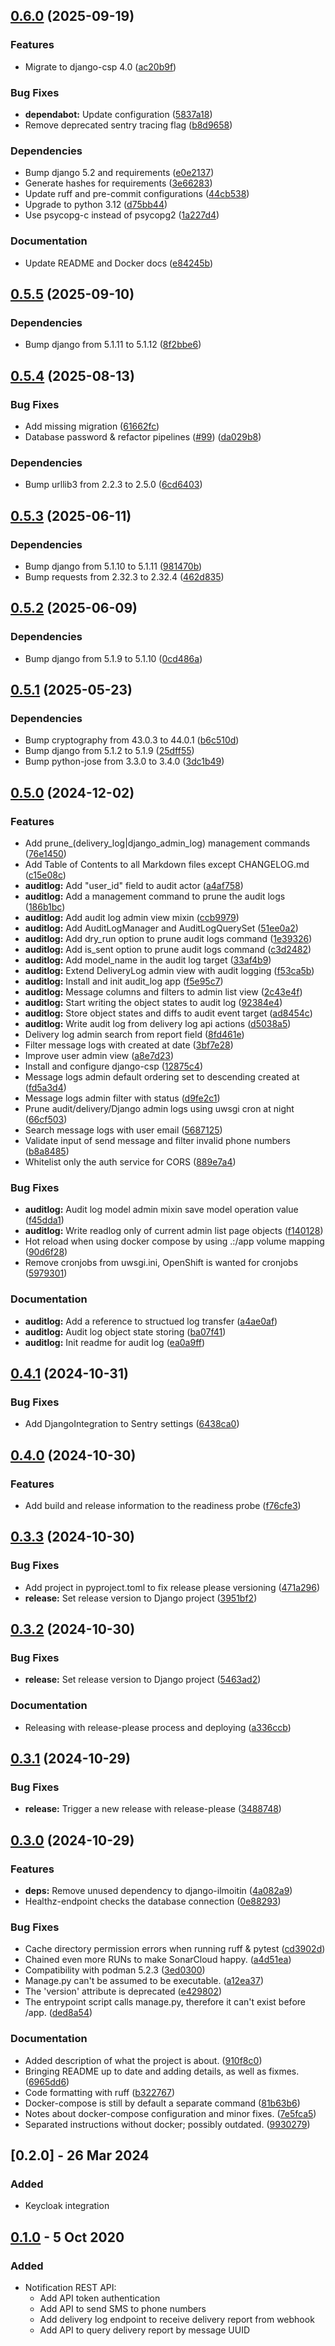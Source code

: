 <!-- REMINDER: While updating changelog, also remember to update
the version in notification_service/__init.py__ -->

## [0.6.0](https://github.com/City-of-Helsinki/notification-service-api/compare/notification-service-api-v0.5.5...notification-service-api-v0.6.0) (2025-09-19)


### Features

* Migrate to django-csp 4.0 ([ac20b9f](https://github.com/City-of-Helsinki/notification-service-api/commit/ac20b9f123af785028b1f6bbc38f5cf5adf7c315))


### Bug Fixes

* **dependabot:** Update configuration ([5837a18](https://github.com/City-of-Helsinki/notification-service-api/commit/5837a18218dac5958a9e00323cf8d3978fa124f6))
* Remove deprecated sentry tracing flag ([b8d9658](https://github.com/City-of-Helsinki/notification-service-api/commit/b8d9658f1f3f2929117e4d84ce410f5e9bc24154))


### Dependencies

* Bump django 5.2 and requirements ([e0e2137](https://github.com/City-of-Helsinki/notification-service-api/commit/e0e213746cf3a122e3c67d9a8f8c5ef21ac66a4e))
* Generate hashes for requirements ([3e66283](https://github.com/City-of-Helsinki/notification-service-api/commit/3e66283ad9379014c924d760dca63ef5babd242e))
* Update ruff and pre-commit configurations ([44cb538](https://github.com/City-of-Helsinki/notification-service-api/commit/44cb538577764224f006b7d023761ecd20bd3bcd))
* Upgrade to python 3.12 ([d75bb44](https://github.com/City-of-Helsinki/notification-service-api/commit/d75bb446711c60ad64524b123d65f3dd67e968a4))
* Use psycopg-c instead of psycopg2 ([1a227d4](https://github.com/City-of-Helsinki/notification-service-api/commit/1a227d48e8cdd53038444dc3b4162f74b91c1b80))


### Documentation

* Update README and Docker docs ([e84245b](https://github.com/City-of-Helsinki/notification-service-api/commit/e84245bd6b7fed33002f80330d93a5e477e9858c))

## [0.5.5](https://github.com/City-of-Helsinki/notification-service-api/compare/notification-service-api-v0.5.4...notification-service-api-v0.5.5) (2025-09-10)


### Dependencies

* Bump django from 5.1.11 to 5.1.12 ([8f2bbe6](https://github.com/City-of-Helsinki/notification-service-api/commit/8f2bbe6ff339c9512ceff57808c6f6ec151b86d6))

## [0.5.4](https://github.com/City-of-Helsinki/notification-service-api/compare/notification-service-api-v0.5.3...notification-service-api-v0.5.4) (2025-08-13)


### Bug Fixes

* Add missing migration ([61662fc](https://github.com/City-of-Helsinki/notification-service-api/commit/61662fca51960fa5aaf735b815a3f9f50fe2de2f))
* Database password & refactor pipelines ([#99](https://github.com/City-of-Helsinki/notification-service-api/issues/99)) ([da029b8](https://github.com/City-of-Helsinki/notification-service-api/commit/da029b816a5469edeb191e3122bc37233f95b79f))


### Dependencies

* Bump urllib3 from 2.2.3 to 2.5.0 ([6cd6403](https://github.com/City-of-Helsinki/notification-service-api/commit/6cd64032ccd8b31fe4b116e5ee9ec7aa501e924b))

## [0.5.3](https://github.com/City-of-Helsinki/notification-service-api/compare/notification-service-api-v0.5.2...notification-service-api-v0.5.3) (2025-06-11)


### Dependencies

* Bump django from 5.1.10 to 5.1.11 ([981470b](https://github.com/City-of-Helsinki/notification-service-api/commit/981470bddf621914de46c55fdc16dfc123b9cee0))
* Bump requests from 2.32.3 to 2.32.4 ([462d835](https://github.com/City-of-Helsinki/notification-service-api/commit/462d835f78d9f388b1750abff0e66fed721a8608))

## [0.5.2](https://github.com/City-of-Helsinki/notification-service-api/compare/notification-service-api-v0.5.1...notification-service-api-v0.5.2) (2025-06-09)


### Dependencies

* Bump django from 5.1.9 to 5.1.10 ([0cd486a](https://github.com/City-of-Helsinki/notification-service-api/commit/0cd486aebaa1f671166e5c998178a9d0cb6b256f))

## [0.5.1](https://github.com/City-of-Helsinki/notification-service-api/compare/notification-service-api-v0.5.0...notification-service-api-v0.5.1) (2025-05-23)


### Dependencies

* Bump cryptography from 43.0.3 to 44.0.1 ([b6c510d](https://github.com/City-of-Helsinki/notification-service-api/commit/b6c510d41f4d1709c1c17612ac670fb619334983))
* Bump django from 5.1.2 to 5.1.9 ([25dff55](https://github.com/City-of-Helsinki/notification-service-api/commit/25dff55907509df7d8a519f6c3e9e76298ff6f3f))
* Bump python-jose from 3.3.0 to 3.4.0 ([3dc1b49](https://github.com/City-of-Helsinki/notification-service-api/commit/3dc1b497ba5d5b83212add3c3366d2f581370899))

## [0.5.0](https://github.com/City-of-Helsinki/notification-service-api/compare/notification-service-api-v0.4.1...notification-service-api-v0.5.0) (2024-12-02)


### Features

* Add prune_(delivery_log|django_admin_log) management commands ([76e1450](https://github.com/City-of-Helsinki/notification-service-api/commit/76e1450dce6d9d99f889ebcef3229a6a6d1ab20a))
* Add Table of Contents to all Markdown files except CHANGELOG.md ([c15e08c](https://github.com/City-of-Helsinki/notification-service-api/commit/c15e08c15eb2f02b5426ed29512beedf4464cd90))
* **auditlog:** Add "user_id" field to audit actor ([a4af758](https://github.com/City-of-Helsinki/notification-service-api/commit/a4af758bdb8a4c7954fbabe202753a3770ec041d))
* **auditlog:** Add a management command to prune the audit logs ([186b1bc](https://github.com/City-of-Helsinki/notification-service-api/commit/186b1bc1af152e6fb48b0553b698a2dcb9a4bda1))
* **auditlog:** Add audit log admin view mixin ([ccb9979](https://github.com/City-of-Helsinki/notification-service-api/commit/ccb9979d4826810fbe3ee75f447e78769b0c5d85))
* **auditlog:** Add AuditLogManager and AuditLogQuerySet ([51ee0a2](https://github.com/City-of-Helsinki/notification-service-api/commit/51ee0a2b10c34bb3e4cd420a0173a7763c508f77))
* **auditlog:** Add dry_run option to prune audit logs command ([1e39326](https://github.com/City-of-Helsinki/notification-service-api/commit/1e3932622f995d1ef2c4cb3f04f118673ad6e793))
* **auditlog:** Add is_sent option to prune audit logs command ([c3d2482](https://github.com/City-of-Helsinki/notification-service-api/commit/c3d2482d759ea809a5ba3f929c0b14d2e16707a8))
* **auditlog:** Add model_name in the audit log target ([33af4b9](https://github.com/City-of-Helsinki/notification-service-api/commit/33af4b947c7b76a2d6e22d2e449c88f1a69e1021))
* **auditlog:** Extend DeliveryLog admin view with audit logging ([f53ca5b](https://github.com/City-of-Helsinki/notification-service-api/commit/f53ca5b80fbdadb55e917552391134fc9664c140))
* **auditlog:** Install and init audit_log app ([f5e95c7](https://github.com/City-of-Helsinki/notification-service-api/commit/f5e95c7ca152f4926c71229a31e631787be4cdcc))
* **auditlog:** Message columns and filters to admin list view ([2c43e4f](https://github.com/City-of-Helsinki/notification-service-api/commit/2c43e4f69ac219b5bca6d798748bcc317da2787a))
* **auditlog:** Start writing the object states to audit log ([92384e4](https://github.com/City-of-Helsinki/notification-service-api/commit/92384e4993be1c575e04789200d9ea0960b6d2f9))
* **auditlog:** Store object states and diffs to audit event target ([ad8454c](https://github.com/City-of-Helsinki/notification-service-api/commit/ad8454ca49a13e6899c7358e8c702c6a663e023a))
* **auditlog:** Write audit log from delivery log api actions ([d5038a5](https://github.com/City-of-Helsinki/notification-service-api/commit/d5038a56e7f7e1ef3b1127a4b55c7ae7cc0d4e67))
* Delivery log admin search from report field ([8fd461e](https://github.com/City-of-Helsinki/notification-service-api/commit/8fd461e7bdb92aba95d5ac4ed06c611a9e060b59))
* Filter message logs with created at date ([3bf7e28](https://github.com/City-of-Helsinki/notification-service-api/commit/3bf7e2819519319d23f526706535d04c69505030))
* Improve user admin view ([a8e7d23](https://github.com/City-of-Helsinki/notification-service-api/commit/a8e7d23eafeb2fa613637339edb98ca441ae0bb3))
* Install and configure django-csp ([12875c4](https://github.com/City-of-Helsinki/notification-service-api/commit/12875c4bdce988011ca3885f70ff202cedc4ab7e))
* Message logs admin default ordering set to descending created at ([fd5a3d4](https://github.com/City-of-Helsinki/notification-service-api/commit/fd5a3d4420c776edeb43668cbdbfc03c201539c1))
* Message logs admin filter with status ([d9fe2c1](https://github.com/City-of-Helsinki/notification-service-api/commit/d9fe2c1a96ea04970ca9ea295ef4184974ba66ea))
* Prune audit/delivery/Django admin logs using uwsgi cron at night ([66cf503](https://github.com/City-of-Helsinki/notification-service-api/commit/66cf503e7365bce15ed9ff4c66d9b0d4c007d606))
* Search message logs with user email ([5687125](https://github.com/City-of-Helsinki/notification-service-api/commit/5687125f28f030d51c7bbbc63e9b7386539fe682))
* Validate input of send message and filter invalid phone numbers ([b8a8485](https://github.com/City-of-Helsinki/notification-service-api/commit/b8a8485675da5595cbb5ed5c0d2123c076ba760e))
* Whitelist only the auth service for CORS ([889e7a4](https://github.com/City-of-Helsinki/notification-service-api/commit/889e7a4fddda00b73bc0e49ff2f4cd8674f80f5d))


### Bug Fixes

* **auditlog:** Audit log model admin mixin save model operation value ([f45dda1](https://github.com/City-of-Helsinki/notification-service-api/commit/f45dda1ae61effa488bc159c2ed19aab37ce8862))
* **auditlog:** Write readlog only of current admin list page objects ([f140128](https://github.com/City-of-Helsinki/notification-service-api/commit/f140128ed8aa0960271d8cf581abfbb1f774b241))
* Hot reload when using docker compose by using .:/app volume mapping ([90d6f28](https://github.com/City-of-Helsinki/notification-service-api/commit/90d6f28908c347705b2d8aea3ab1e43a32d4e469))
* Remove cronjobs from uwsgi.ini, OpenShift is wanted for cronjobs ([5979301](https://github.com/City-of-Helsinki/notification-service-api/commit/5979301d92a06cf9d306b6577d48a8a36f294cb2))


### Documentation

* **auditlog:** Add a reference to structued log transfer ([a4ae0af](https://github.com/City-of-Helsinki/notification-service-api/commit/a4ae0af059a060a5f4ecd34ae577c58ac510b923))
* **auditlog:** Audit log object state storing ([ba07f41](https://github.com/City-of-Helsinki/notification-service-api/commit/ba07f41540999e2c007de4250dddb92f929e616a))
* **auditlog:** Init readme for audit log ([ea0a9ff](https://github.com/City-of-Helsinki/notification-service-api/commit/ea0a9ff077f9e7b2540588761c5d7f6c2c5c2355))

## [0.4.1](https://github.com/City-of-Helsinki/notification-service-api/compare/notification-service-api-v0.4.0...notification-service-api-v0.4.1) (2024-10-31)


### Bug Fixes

* Add DjangoIntegration to Sentry settings ([6438ca0](https://github.com/City-of-Helsinki/notification-service-api/commit/6438ca0605c045c23604aa9f586b005ef3b5b044))

## [0.4.0](https://github.com/City-of-Helsinki/notification-service-api/compare/notification-service-api-v0.3.3...notification-service-api-v0.4.0) (2024-10-30)


### Features

* Add build and release information to the readiness probe ([f76cfe3](https://github.com/City-of-Helsinki/notification-service-api/commit/f76cfe32a050472b36874448640911895721ed38))

## [0.3.3](https://github.com/City-of-Helsinki/notification-service-api/compare/notification-service-api-v0.3.2...notification-service-api-v0.3.3) (2024-10-30)


### Bug Fixes

* Add project in pyproject.toml to fix release please versioning ([471a296](https://github.com/City-of-Helsinki/notification-service-api/commit/471a2964a94f55b50a2e3b0191ff0bb63a2c9b71))
* **release:** Set release version to Django project ([3951bf2](https://github.com/City-of-Helsinki/notification-service-api/commit/3951bf2f2d95f3661dcf967888eec2bdeb727ed4))

## [0.3.2](https://github.com/City-of-Helsinki/notification-service-api/compare/notification-service-api-v0.3.1...notification-service-api-v0.3.2) (2024-10-30)


### Bug Fixes

* **release:** Set release version to Django project ([5463ad2](https://github.com/City-of-Helsinki/notification-service-api/commit/5463ad2a44992855d4e3f1bfc1562580bf88e0ae))


### Documentation

* Releasing with release-please process and deploying ([a336ccb](https://github.com/City-of-Helsinki/notification-service-api/commit/a336ccb5ecb2b7eeb849d102bd6aacdc326b2207))

## [0.3.1](https://github.com/City-of-Helsinki/notification-service-api/compare/notification-service-api-v0.3.0...notification-service-api-v0.3.1) (2024-10-29)


### Bug Fixes

* **release:** Trigger a new release with release-please ([3488748](https://github.com/City-of-Helsinki/notification-service-api/commit/3488748871ec9ec3f7ec7500b4f1d2b2483eb22a))

## [0.3.0](https://github.com/City-of-Helsinki/notification-service-api/compare/notification-service-api-v0.2.0...notification-service-api-v0.3.0) (2024-10-29)


### Features

* **deps:** Remove unused dependency to django-ilmoitin ([4a082a9](https://github.com/City-of-Helsinki/notification-service-api/commit/4a082a93f649eeee0c8e16be15ef58dfc18cac17))
* Healthz-endpoint checks the database connection ([0e88293](https://github.com/City-of-Helsinki/notification-service-api/commit/0e882939a88c182c4317b0e03b6557ac61a7a2ea))


### Bug Fixes

* Cache directory permission errors when running ruff & pytest ([cd3902d](https://github.com/City-of-Helsinki/notification-service-api/commit/cd3902d11eff6e40f10189f161ec5e55e0d9331b))
* Chained even more RUNs to make SonarCloud happy. ([a4d51ea](https://github.com/City-of-Helsinki/notification-service-api/commit/a4d51ea12fee5182d4afb5fad2278c712fac35d3))
* Compatibility with podman 5.2.3 ([3ed0300](https://github.com/City-of-Helsinki/notification-service-api/commit/3ed0300b7822428c2a379aa8ad7c99bf58f741ec))
* Manage.py can't be assumed to be executable. ([a12ea37](https://github.com/City-of-Helsinki/notification-service-api/commit/a12ea373ff9d96f771e3980926db762b53208c52))
* The 'version' attribute is deprecated ([e429802](https://github.com/City-of-Helsinki/notification-service-api/commit/e429802078926bc10d033b25fd0f818338c4a310))
* The entrypoint script calls manage.py, therefore it can't exist before /app. ([ded8a54](https://github.com/City-of-Helsinki/notification-service-api/commit/ded8a540db46c74ce701281c2d708ff5934d672f))


### Documentation

* Added description of what the project is about. ([910f8c0](https://github.com/City-of-Helsinki/notification-service-api/commit/910f8c0eb82b772f3ab4f95a06c22d9adca96a64))
* Bringing README up to date and adding details, as well as fixmes. ([6965dd6](https://github.com/City-of-Helsinki/notification-service-api/commit/6965dd6d5f21b98fc1b18e10f733f75a346e4bf3))
* Code formatting with ruff ([b322767](https://github.com/City-of-Helsinki/notification-service-api/commit/b322767cd486c1e2431cf63d2ce808b41a1e2b4c))
* Docker-compose is still by default a separate command ([81b63b6](https://github.com/City-of-Helsinki/notification-service-api/commit/81b63b6bc956b0516eb19d0d17947c724c819f30))
* Notes about docker-compose configuration and minor fixes. ([7e5fca5](https://github.com/City-of-Helsinki/notification-service-api/commit/7e5fca52067407b7b33e24bdd10874bef810bf95))
* Separated instructions without docker; possibly outdated. ([9930279](https://github.com/City-of-Helsinki/notification-service-api/commit/99302798b4d446551cd63d3787d6bc3d7020713d))

## [0.2.0] - 26 Mar 2024

### Added

- Keycloak integration

## [0.1.0] - 5 Oct 2020

### Added

- Notification REST API:
  - Add API token authentication
  - Add API to send SMS to phone numbers
  - Add delivery log endpoint to receive delivery report from webhook
  - Add API to query delivery report by message UUID

[Unreleased]: https://github.com/City-of-Helsinki/notificartion-service/compare/release-v0.1.0...HEAD
[0.1.0]: https://github.com/City-of-Helsinki/notification-service/releases/tag/release-v0.1.0
